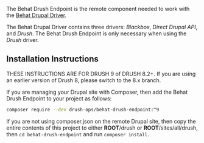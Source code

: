The Behat Drush Endpoint is the remote component needed to work with the [Behat Drupal Driver](https://github.com/jhedstrom/DrupalDriver).

The Behat Drupal Driver contains three drivers:  *Blackbox*, *Direct Drupal API*, and *Drush*.  The Behat Drush Endpoint is only necessary when using the *Drush* driver.

## Installation Instructions

THESE INSTRUCTIONS ARE FOR DRUSH 9 of DRUSH 8.2+. If you are using an earlier version of Drush 8, please switch to the 8.x branch.

If you are managing your Drupal site with Composer, then add the Behat Drush Endpoint to your project as follows:
```bash
composer require --dev drush-ops/behat-drush-endpoint:^9
```
If you are not using composer.json on the remote Drupal site, then copy the entire contents of this project to either **__ROOT__**/drush or **__ROOT__**/sites/all/drush, then `cd behat-drush-endpoint` and run `composer install`.
